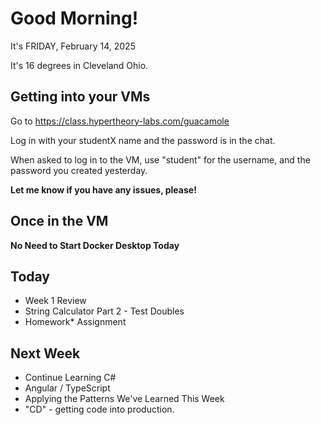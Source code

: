 # Good Morning! 

It's FRIDAY, February 14, 2025

It's 16 degrees in Cleveland Ohio.

## Getting into your VMs

Go to https://class.hypertheory-labs.com/guacamole

Log in with your studentX name and the password is in the chat.

When asked to log in to the VM, use "student" for the username, and the password you created yesterday.

**Let me know if you have any issues, please!**

## Once in the VM

**No Need to Start Docker Desktop Today**

## Today

- Week 1 Review
- String Calculator Part 2 - Test Doubles
- Homework* Assignment

## Next Week

- Continue Learning C# 
- Angular / TypeScript
- Applying the Patterns We've Learned This Week
- "CD" - getting code into production.



